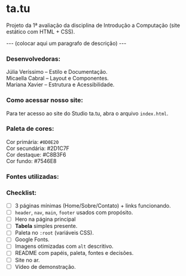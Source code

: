 # ta.tu
Projeto da 1ª avaliação da disciplina de Introdução a Computação (site estático com HTML + CSS).

--- (colocar aqui um paragrafo de descrição) ---

### Desenvolvedoras:
Júlia Veríssimo – Estilo e Documentação.<br>
Micaella Cabral – Layout e Componentes.<br>
Mariana Xavier – Estrutura e Acessibilidade.

### Como acessar nosso site:
Para ter acesso ao site do Studio ta.tu, abra o arquivo `index.html`.

### Paleta de cores:
Cor primária: `#0D0E20`<br>
Cor secundária: #2D1C7F<br>
Cor destaque: #C8B3F6<br>
Cor fundo: #7546E8

### Fontes utilizadas:

### Checklist:

- [ ]  3 páginas mínimas (Home/Sobre/Contato) + links funcionando.
- [ ]  `header`, `nav`, `main`, `footer` usados com propósito.
- [ ]  Hero na página principal
- [ ]  **Tabela** simples presente.
- [ ]  Paleta no `:root` (variáveis CSS).
- [ ]  Google Fonts.
- [ ]  Imagens otimizadas com `alt` descritivo.
- [ ]  README com papéis, paleta, fontes e decisões.
- [ ]  Site no ar.
- [ ]  Vídeo de demonstração.
